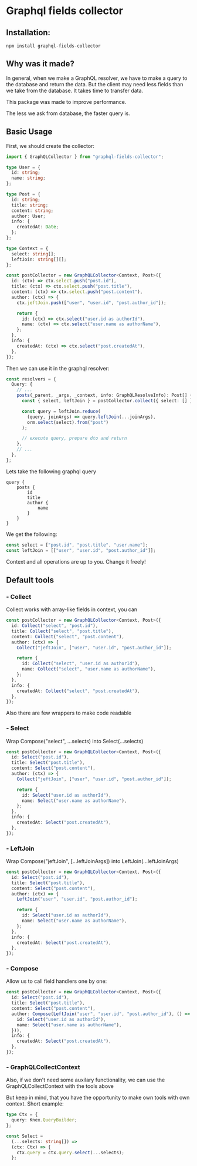 # Graphql fields collector

## Installation:

```shell
npm install graphql-fields-collector
```

## Why was it made?

In general, when we make a GraphQL resolver, we have to make a query to the database and return the data. But the client may need less fields than we take from the database. It takes time to transfer data.

This package was made to improve performance.

The less we ask from database, the faster query is.

## Basic Usage

First, we should create the collector:

```ts
import { GraphQLCollector } from "graphql-fields-collector";

type User = {
  id: string;
  name: string;
};

type Post = {
  id: string;
  title: string;
  content: string;
  author: User;
  info: {
    createdAt: Date;
  };
};

type Context = {
  select: string[];
  leftJoin: string[][];
};

const postCollector = new GraphQLCollector<Context, Post>({
  id: (ctx) => ctx.select.push("post.id"),
  title: (ctx) => ctx.select.push("post.title"),
  content: (ctx) => ctx.select.push("post.content"),
  author: (ctx) => {
    ctx.jeftJoin.push(["user", "user.id", "post.author_id"]);

    return {
      id: (ctx) => ctx.select("user.id as authorId"),
      name: (ctx) => ctx.select("user.name as authorName"),
    };
  },
  info: {
    createdAt: (ctx) => ctx.select("post.createdAt"),
  },
});
```

Then we can use it in the graphql resolver:

```ts
const resolvers = {
  Query: {
    // ...
    posts(_parent, _args, _context, info: GraphQLResolveInfo): Post[] {
      const { select, leftJoin } = postCollector.collect({ select: [] }, info);

      const query = leftJoin.reduce(
        (query, joinArgs) => query.leftJoin(...joinArgs),
        orm.select(select).from("post")
      );

      // execute query, prepare dto and return
    },
    // ...
  },
};
```

Lets take the following graphql query

```
query {
    posts {
        id
        title
        author {
            name
        }
    }
}
```

We get the following:

```ts
const select = ["post.id", "post.title", "user.name"];
const leftJoin = [["user", "user.id", "post.author_id"]];
```

Context and all operations are up to you. Change it freely!

## Default tools

### - Collect

Collect works with array-like fields in context, you can

```ts
const postCollector = new GraphQLCollector<Context, Post>({
  id: Collect("select", "post.id"),
  title: Collect("select", "post.title"),
  content: Collect("select", "post.content"),
  author: (ctx) => {
    Collect("jeftJoin", ["user", "user.id", "post.author_id"]);

    return {
      id: Collect("select", "user.id as authorId"),
      name: Collect("select", "user.name as authorName"),
    };
  },
  info: {
    createdAt: Collect("select", "post.createdAt"),
  },
});
```

Also there are few wrappers to make code readable

### - Select

Wrap Compose("select", ...selects) into Select(...selects)

```ts
const postCollector = new GraphQLCollector<Context, Post>({
  id: Select("post.id"),
  title: Select("post.title"),
  content: Select("post.content"),
  author: (ctx) => {
    Collect("jeftJoin", ["user", "user.id", "post.author_id"]);

    return {
      id: Select("user.id as authorId"),
      name: Select("user.name as authorName"),
    };
  },
  info: {
    createdAt: Select("post.createdAt"),
  },
});
```

### - LeftJoin

Wrap Compose("jeftJoin", [...leftJoinArgs]) into LeftJoin(...leftJoinArgs)

```ts
const postCollector = new GraphQLCollector<Context, Post>({
  id: Select("post.id"),
  title: Select("post.title"),
  content: Select("post.content"),
  author: (ctx) => {
    LeftJoin("user", "user.id", "post.author_id");

    return {
      id: Select("user.id as authorId"),
      name: Select("user.name as authorName"),
    };
  },
  info: {
    createdAt: Select("post.createdAt"),
  },
});
```

### - Compose

Allow us to call field handlers one by one:

```ts
const postCollector = new GraphQLCollector<Context, Post>({
  id: Select("post.id"),
  title: Select("post.title"),
  content: Select("post.content"),
  author: Compose(LeftJoin("user", "user.id", "post.author_id"), () => ({
    id: Select("user.id as authorId"),
    name: Select("user.name as authorName"),
  })),
  info: {
    createdAt: Select("post.createdAt"),
  },
});
```

### - GraphQLCollectContext

Also, if we don't need some auxilary functionality, we can use the GraphQLCollectContext with the tools above

But keep in mind, that you have the opportunity to make own tools with own context.
Short example:

```ts
type Ctx = {
  query: Knex.QueryBuilder;
};

const Select =
  (...selects: string[]) =>
  (ctx: Ctx) => {
    ctx.query = ctx.query.select(...selects);
  };
```
